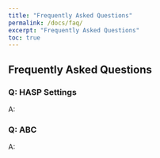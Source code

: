 ```yaml
---
title: "Frequently Asked Questions"
permalink: /docs/faq/
excerpt: "Frequently Asked Questions"
toc: true
---
```


## Frequently Asked Questions

### Q: HASP Settings

A:

### Q: ABC

A: